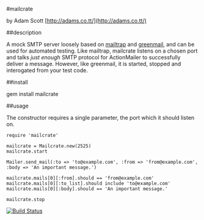 #mailcrate

by Adam Scott [http://adams.co.tt/](http://adams.co.tt/)

##description

A mock SMTP server loosely based on [mailtrap](http://rubymatt.rubyforge.org/mailtrap/) and [greenmail](http://www.icegreen.com/greenmail/), and can be used for automated testing. Like mailtrap, mailcrate listens on a chosen port and talks _just enough_ SMTP protocol for ActionMailer to successfully deliver a message. However, like greenmail, it is started, stopped and interogated from your test code.

##install

  gem install mailcrate

##usage

The constructor requires a single parameter, the port which it should listen on. 

	require 'mailcrate'

	mailcrate = Mailcrate.new(2525)
	mailcrate.start

	Mailer.send_mail(:to => 'to@example.com', :from => 'from@example.com', :body => 'An important message.')

	mailcrate.mails[0][:from].should == 'from@example.com'
	mailcrate.mails[0][:to_list].should include 'to@example.com'
	mailcrate.mails[0][:body].should == 'An important message.'

	mailcrate.stop


[![Build Status](https://travis-ci.org/adscott/mailcrate.png)](https://travis-ci.org/adscott/mailcrate)





